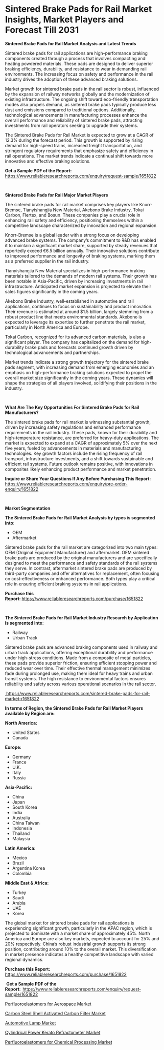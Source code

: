 <p><h1>Sintered Brake Pads for Rail Market Insights, Market Players and Forecast Till 2031</h1></p><p><strong>Sintered Brake Pads for Rail Market Analysis and Latest Trends</strong></p>
<p><p>Sintered brake pads for rail applications are high-performance braking components created through a process that involves compacting and heating powdered materials. These pads are designed to deliver superior braking efficiency, durability, and resistance to wear in demanding rail environments. The increasing focus on safety and performance in the rail industry drives the adoption of these advanced braking solutions.</p><p>Market growth for sintered brake pads in the rail sector is robust, influenced by the expansion of railway networks globally and the modernization of existing infrastructure. The ongoing shift toward eco-friendly transportation modes also propels demand, as sintered brake pads typically produce less dust and emissions compared to traditional options. Additionally, technological advancements in manufacturing processes enhance the overall performance and reliability of sintered brake pads, attracting investments from rail operators seeking to upgrade their systems.</p><p>The Sintered Brake Pads for Rail Market is expected to grow at a CAGR of 12.3% during the forecast period. This growth is supported by rising demand for high-speed trains, increased freight transportation, and stringent regulatory requirements that emphasize safety and efficiency in rail operations. The market trends indicate a continual shift towards more innovative and effective braking solutions.</p></p>
<p><strong>Get a Sample PDF of the Report:&nbsp;</strong> <a href="https://www.reliableresearchreports.com/enquiry/request-sample/1651822?utm_campaign=28&utm_medium=2&utm_source=Github&utm_content=ia&utm_term=08122024&utm_id=sintered-brake-pads-for-rail">https://www.reliableresearchreports.com/enquiry/request-sample/1651822</a></p>
<p>&nbsp;</p>
<p><strong>Sintered Brake Pads for Rail Major Market Players</strong></p>
<p><p>The sintered brake pads for rail market comprises key players like Knorr-Bremse, Tianyishangjia New Material, Akebono Brake Industry, Tokai Carbon, Flertex, and Bosun. These companies play a crucial role in enhancing rail safety and efficiency, positioning themselves within a competitive landscape characterized by innovation and regional expansion.</p><p>Knorr-Bremse is a global leader with a strong focus on developing advanced brake systems. The company’s commitment to R&D has enabled it to maintain a significant market share, supported by steady revenues that reportedly exceed €6.5 billion annually. Their innovative solutions contribute to improved performance and longevity of braking systems, marking them as a preferred supplier in the rail industry.</p><p>Tianyishangjia New Material specializes in high-performance braking materials tailored to the demands of modern rail systems. Their growth has been notable in Asia-Pacific, driven by increasing investments in rail infrastructure. Anticipated market expansion is projected to elevate their sales figures significantly in the coming years.</p><p>Akebono Brake Industry, well-established in automotive and rail applications, continues to focus on sustainability and product innovation. Their revenue is estimated at around $1.5 billion, largely stemming from a robust product line that meets environmental standards. Akebono is expected to leverage its expertise to further penetrate the rail market, particularly in North America and Europe.</p><p>Tokai Carbon, recognized for its advanced carbon materials, is also a significant player. The company has capitalized on the demand for high-durability brake pads and forecasts continued growth driven by technological advancements and partnerships.</p><p>Market trends indicate a strong growth trajectory for the sintered brake pads segment, with increasing demand from emerging economies and an emphasis on high-performance braking solutions expected to propel the overall market size significantly in the coming years. These dynamics will shape the strategies of all players involved, solidifying their positions in the industry.</p></p>
<p>&nbsp;</p>
<p><strong>What Are The Key Opportunities For Sintered Brake Pads for Rail Manufacturers?</strong></p>
<p><p>The sintered brake pads for rail market is witnessing substantial growth, driven by increasing safety regulations and enhanced performance requirements in the rail industry. These pads, known for their durability and high-temperature resistance, are preferred for heavy-duty applications. The market is expected to expand at a CAGR of approximately 5% over the next five years, fueled by advancements in materials and manufacturing technologies. Key growth factors include the rising frequency of rail transport, infrastructure investments, and a shift towards sustainable and efficient rail systems. Future outlook remains positive, with innovations in composites likely enhancing product performance and market penetration.</p></p>
<p><strong>Inquire or Share Your Questions If Any Before Purchasing This Report:</strong> <a href="https://www.reliableresearchreports.com/enquiry/pre-order-enquiry/1651822?utm_campaign=28&utm_medium=2&utm_source=Github&utm_content=ia&utm_term=08122024&utm_id=sintered-brake-pads-for-rail">https://www.reliableresearchreports.com/enquiry/pre-order-enquiry/1651822</a></p>
<p>&nbsp;</p>
<p><strong>Market Segmentation</strong></p>
<p><strong>The Sintered Brake Pads for Rail Market Analysis by types is segmented into:</strong></p>
<p><ul><li>OEM</li><li>Aftermarket</li></ul></p>
<p><p>Sintered brake pads for the rail market are categorized into two main types: OEM (Original Equipment Manufacturer) and aftermarket. OEM sintered brake pads are produced by the original manufacturers and are specifically designed to meet the performance and safety standards of the rail systems they serve. In contrast, aftermarket sintered brake pads are produced by third-party companies and offer alternatives for replacement, often focusing on cost-effectiveness or enhanced performance. Both types play a critical role in ensuring efficient braking systems in rail applications.</p></p>
<p><strong>Purchase this Report:&nbsp;</strong><a href="https://www.reliableresearchreports.com/purchase/1651822?utm_campaign=28&utm_medium=2&utm_source=Github&utm_content=ia&utm_term=08122024&utm_id=sintered-brake-pads-for-rail">https://www.reliableresearchreports.com/purchase/1651822</a></p>
<p>&nbsp;</p>
<p><strong>The Sintered Brake Pads for Rail Market Industry Research by Application is segmented into:</strong></p>
<p><ul><li>Railway</li><li>Urban Track</li></ul></p>
<p><p>Sintered brake pads are advanced braking components used in railway and urban track applications, offering exceptional durability and performance under high-stress conditions. Made from a composite of metal particles, these pads provide superior friction, ensuring efficient stopping power and reduced wear over time. Their effective thermal management minimizes fade during prolonged use, making them ideal for heavy trains and urban transit systems. The high resistance to environmental factors ensures reliability and safety across various operational scenarios in the rail sector.</p></p>
<p><a href="https://www.reliableresearchreports.com/sintered-brake-pads-for-rail-market-r1651822?utm_campaign=28&utm_medium=2&utm_source=Github&utm_content=ia&utm_term=08122024&utm_id=sintered-brake-pads-for-rail">&nbsp;https://www.reliableresearchreports.com/sintered-brake-pads-for-rail-market-r1651822</a></p>
<p><strong>In terms of Region, the Sintered Brake Pads for Rail Market Players available by Region are:</strong></p>
<p>
    <p> <strong> North America: </strong>
        <ul>
            <li>United States</li>
            <li>Canada</li>
        </ul>
        </p> 
    <p> <strong> Europe: </strong>
        <ul>
            <li>Germany</li>
            <li>France</li>
            <li>U.K.</li>
            <li>Italy</li>
            <li>Russia</li>
        </ul>
        </p> 
    <p> <strong> Asia-Pacific: </strong>
        <ul>
            <li>China</li>
            <li>Japan</li>
            <li>South Korea</li>
            <li>India</li>
            <li>Australia</li>
            <li>China Taiwan</li>
            <li>Indonesia</li>
            <li>Thailand</li>
            <li>Malaysia</li>
        </ul>
        </p> 
    <p> <strong> Latin America: </strong>
        <ul>
            <li>Mexico</li>
            <li>Brazil</li>
            <li>Argentina Korea</li>
            <li>Colombia</li>
        </ul>
        </p> 
    <p> <strong> Middle East & Africa: </strong>
        <ul>
            <li>Turkey</li>
            <li>Saudi</li>
            <li>Arabia</li>
            <li>UAE</li>
            <li>Korea</li>
        </ul>
    </p>
    </p>
<p><p>The global market for sintered brake pads for rail applications is experiencing significant growth, particularly in the APAC region, which is projected to dominate with a market share of approximately 45%. North America and Europe are also key markets, expected to account for 25% and 20% respectively. China’s robust industrial growth supports its strong position, contributing around 10% to the overall market. This diversification in market presence indicates a healthy competitive landscape with varied regional dynamics.</p></p>
<p><strong>Purchase this Report: </strong><a href="https://www.reliableresearchreports.com/purchase/1651822?utm_campaign=28&utm_medium=2&utm_source=Github&utm_content=ia&utm_term=08122024&utm_id=sintered-brake-pads-for-rail">https://www.reliableresearchreports.com/purchase/1651822</a></p>
<p>&nbsp;<strong>Get a Sample PDF of the Report:&nbsp;&nbsp;</strong><a href="https://www.reliableresearchreports.com/enquiry/request-sample/1651822?utm_campaign=28&utm_medium=2&utm_source=Github&utm_content=ia&utm_term=08122024&utm_id=sintered-brake-pads-for-rail">https://www.reliableresearchreports.com/enquiry/request-sample/1651822</a></p>
<p><strong></strong></p>
<p><p><a href="https://github.com/SamiaChowdhury801/Market-Research-Report-List-1/blob/main/perfluoroelastomers-for-aerospace-market.md?utm_campaign=28&utm_medium=2&utm_source=Github&utm_content=ia&utm_term=08122024&utm_id=sintered-brake-pads-for-rail">Perfluoroelastomers for Aerospace Market</a></p><p><a href="https://www.linkedin.com/pulse/futur-trend-quest-sl8ue?utm_campaign=28&utm_medium=2&utm_source=Github&utm_content=ia&utm_term=08122024&utm_id=sintered-brake-pads-for-rail">Carbon Steel Shell Activated Carbon Filter Market</a></p><p><a href="https://www.linkedin.com/pulse/analysis-forecast-growing-demand-raket-research-k8t5c?utm_campaign=28&utm_medium=2&utm_source=Github&utm_content=ia&utm_term=08122024&utm_id=sintered-brake-pads-for-rail">Automotive Lamp Market</a></p><p><a href="https://www.linkedin.com/pulse/the-sympatico-insight-9odme?utm_campaign=28&utm_medium=2&utm_source=Github&utm_content=ia&utm_term=08122024&utm_id=sintered-brake-pads-for-rail">Cylindrical Power Kerato Refractometer Market</a></p><p><a href="https://github.com/BellAuer/Market-Research-Report-List-1/blob/main/perfluoroelastomers-for-chemical-processing-market.md?utm_campaign=28&utm_medium=2&utm_source=Github&utm_content=ia&utm_term=08122024&utm_id=sintered-brake-pads-for-rail">Perfluoroelastomers for Chemical Processing Market</a></p></p>